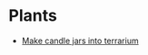 # Plants

- [Make candle jars into terrarium](https://www.reddit.com/r/houseplants/comments/pkckcy/i_made_a_terrarium_yesterday_for_the_spooky/)
